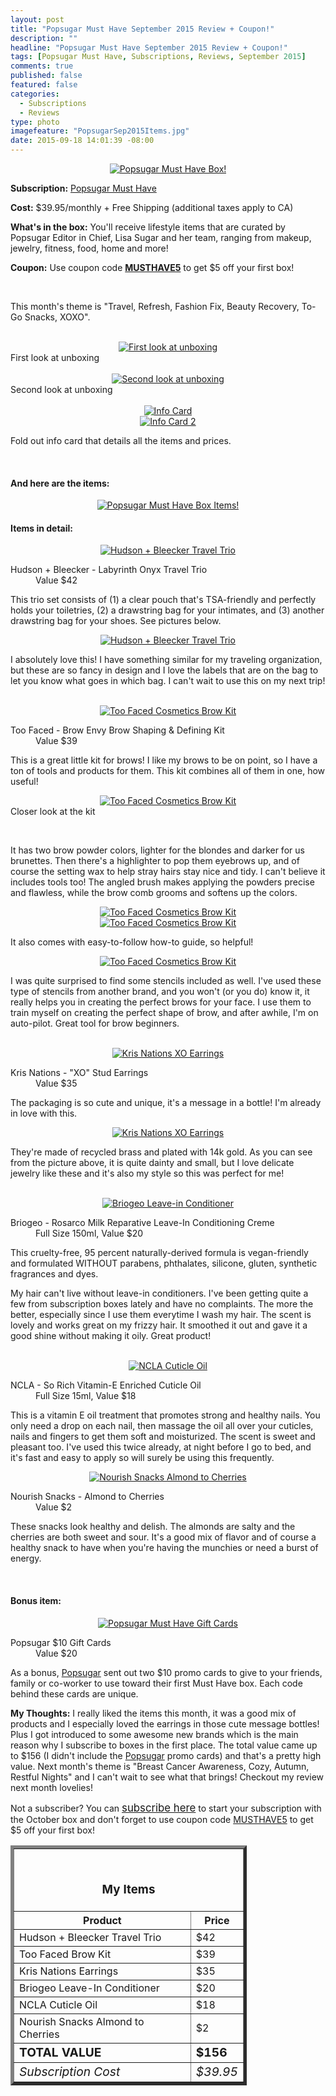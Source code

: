 ```yaml
---
layout: post
title: "Popsugar Must Have September 2015 Review + Coupon!"
description: ""
headline: "Popsugar Must Have September 2015 Review + Coupon!"
tags: [Popsugar Must Have, Subscriptions, Reviews, September 2015]
comments: true
published: false
featured: false
categories: 
  - Subscriptions
  - Reviews
type: photo
imagefeature: "PopsugarSep2015Items.jpg"
date: 2015-09-18 14:01:39 -08:00
---
```


<center><a href="http://popsu.gr/vXrB" target="_blank">
<img src="/images/PopsugarSep2015Package.jpg" border="0" style="border:none;max-width:100%;" alt="Popsugar Must Have Box!" />
</a></center>

<p><b>Subscription:</b> <a href="http://popsu.gr/vXrB" target="_blank">Popsugar Must Have</a></p>
<p><b>Cost:</b> $39.95/monthly + Free Shipping (additional taxes apply to CA)</p>
<p><b>What's in the box:</b> You'll receive lifestyle items that are curated by Popsugar Editor in Chief, Lisa Sugar and her team, ranging from makeup, jewelry, fitness, food, home and more!</p>
<p><b>Coupon:</b> Use coupon code <a href="http://popsu.gr/vXrB" target="_blank"><b>MUSTHAVE5</b></a> to get $5 off your first box!</p>
<br>

<p>This month's theme is "Travel, Refresh, Fashion Fix, Beauty Recovery, To-Go Snacks, XOXO".</p>
<br>

<center><a href="http://popsu.gr/vXrB" target="_blank">
<img src="/images/PopsugarSep2015OpenBox.jpg" border="0" style="border:none;max-width:100%;" alt="First look at unboxing" />
</a></center>
<figcaption>First look at unboxing</figcaption>
<br>

<center><a href="http://popsu.gr/vXrB" target="_blank">
<img src="/images/PopsugarSep2015OpenBox2.jpg" border="0" style="border:none;max-width:100%;" alt="Second look at unboxing" />
</a></center>
<figcaption>Second look at unboxing</figcaption>
<br>

<center><a href="http://popsu.gr/vXrB" target="_blank">
<img src="/images/PopsugarSep2015Info.jpg" border="0" style="border:none;max-width:100%;" alt="Info Card" />
</a></center>
<center><a href="http://popsu.gr/vXrB" target="_blank">
<img src="/images/PopsugarSep2015Info2.jpg" border="0" style="border:none;max-width:100%;" alt="Info Card 2" />
</a></center>
<p>Fold out info card that details all the items and prices.</p>
<br>

<H4>And here are the items:</H4>
<center><a href="http://popsu.gr/vXrB" target="_blank">
<img src="/images/PopsugarSep2015Items.jpg" border="0" style="border:none;max-width:100%;" alt="Popsugar Must Have Box Items!" />
</a></center>

<H4>Items in detail:</H4>

<center><a href="http://popsu.gr/vXrB" target="_blank">
<img src="/images/PopsugarSep2015Bag.jpg" border="0" style="border:none;max-width:100%;" alt="Hudson + Bleecker Travel Trio" />
</a></center>

<DL>
<DT>Hudson + Bleecker - Labyrinth Onyx Travel Trio</DT>
<DD>Value $42</DD>
</DL>

<p>This trio set consists of (1) a clear pouch that's TSA-friendly and perfectly holds your toiletries, (2) a drawstring bag for your intimates, and (3) another drawstring bag for your shoes. See pictures below.</p>

<center><a href="http://popsu.gr/vXrB" target="_blank">
<img src="/images/PopsugarSep2015BagCollage.jpg" border="0" style="border:none;max-width:100%;" alt="Hudson + Bleecker Travel Trio" />
</a></center>

<p>I absolutely love this! I have something similar for my traveling organization, but these are so fancy in design and I love the labels that are on the bag to let you know what goes in which bag. I can't wait to use this on my next trip!</p>

<br>

<center><a href="http://popsu.gr/vXrB" target="_blank">
<img src="/images/PopsugarSep2015BrowCollage.jpg" border="0" style="border:none;max-width:100%;" alt="Too Faced Cosmetics Brow Kit" />
</a></center>

<DL>
<DT>Too Faced - Brow Envy Brow Shaping & Defining Kit</DT>
<DD>Value $39</DD>
</DL>

<p>This is a great little kit for brows! I like my brows to be on point, so I have a ton of tools and products for them. This kit combines all of them in one, how useful!</p>

<center><a href="http://popsu.gr/vXrB" target="_blank">
<img src="/images/PopsugarSep2015Brow2.jpg" border="0" style="border:none;max-width:100%;" alt="Too Faced Cosmetics Brow Kit" />
</a></center>
<figcaption>Closer look at the kit</p>
<br>

<p>It has two brow powder colors, lighter for the blondes and darker for us brunettes. Then there's a highlighter to pop them eyebrows up, and of course the setting wax to help stray hairs stay nice and tidy. I can't believe it includes tools too! The angled brush makes applying the powders precise and flawless, while the brow comb grooms and softens up the colors.</p>

<center><a href="http://popsu.gr/vXrB" target="_blank">
<img src="/images/PopsugarSep2015Brow3.jpg" border="0" style="border:none;max-width:100%;" alt="Too Faced Cosmetics Brow Kit" />
</a></center>

<center><a href="http://popsu.gr/vXrB" target="_blank">
<img src="/images/PopsugarSep2015Brow4.jpg" border="0" style="border:none;max-width:100%;" alt="Too Faced Cosmetics Brow Kit" />
</a></center>

<p>It also comes with easy-to-follow how-to guide, so helpful!</p>

<center><a href="http://popsu.gr/vXrB" target="_blank">
<img src="/images/PopsugarSep2015Brow5.jpg" border="0" style="border:none;max-width:100%;" alt="Too Faced Cosmetics Brow Kit" />
</a></center>

<p>I was quite surprised to find some stencils included as well. I've used these type of stencils from another brand, and you won't (or you do) know it, it really helps you in creating the perfect brows for your face. I use them to train myself on creating the perfect shape of brow, and after awhile, I'm on auto-pilot. Great tool for brow beginners.</p>
<br>

<center><a href="http://popsu.gr/vXrB" target="_blank">
<img src="/images/PopsugarSep2015Earrings.jpg" border="0" style="border:none;max-width:100%;" alt="Kris Nations XO Earrings" />
</a></center>

<DL>
<DT>Kris Nations - "XO" Stud Earrings</DT>
<DD>Value $35</DD>
</DL>

<p>The packaging is so cute and unique, it's a message in a bottle! I'm already in love with this.</p>

<center><a href="http://popsu.gr/vXrB" target="_blank">
<img src="/images/PopsugarSep2015Earrings2.jpg" border="0" style="border:none;max-width:100%;" alt="Kris Nations XO Earrings" />
</a></center>

<p>They're made of recycled brass and plated with 14k gold. As you can see from the picture above, it is quite dainty and small, but I love delicate jewelry like these and it's also my style so this was perfect for me!</p>

<br>

<center><a href="http://popsu.gr/vXrB" target="_blank">
<img src="/images/PopsugarSep2015Hair.jpg" border="0" style="border:none;max-width:100%;" alt="Briogeo Leave-in Conditioner" />
</a></center>

<DL>
<DT>Briogeo - Rosarco Milk Reparative Leave-In Conditioning Creme</DT>
<DD>Full Size 150ml, Value $20</DD>
</DL>

<p>This cruelty-free, 95 percent naturally-derived formula is vegan-friendly and formulated WITHOUT parabens, phthalates, silicone, gluten, synthetic fragrances and dyes.</p>

<p>My hair can't live without leave-in conditioners. I've been getting quite a few from subscription boxes lately and have no complaints. The more the better, especially since I use them everytime I wash my hair. The scent is lovely and works great on my frizzy hair. It smoothed it out and gave it a good shine without making it oily. Great product!</p>
<br>

<center><a href="http://popsu.gr/vXrB" target="_blank">
<img src="/images/PopsugarSep2015Nail.jpg" border="0" style="border:none;max-width:100%;" alt="NCLA Cuticle Oil" />
</a></center>

<DL>
<DT>NCLA - So Rich Vitamin-E Enriched Cuticle Oil</DT>
<DD>Full Size 15ml, Value $18</DD>
</DL>

<p>This is a vitamin E oil treatment that promotes strong and healthy nails. You only need a drop on each nail, then massage the oil all over your cuticles, nails and fingers to get them soft and moisturized. The scent is sweet and pleasant too. I've used this twice already, at night before I go to bed, and it's fast and easy to apply so will surely be using this frequently.</p>

<center><a href="http://popsu.gr/vXrB" target="_blank">
<img src="/images/PopsugarSep2015Snack.jpg" border="0" style="border:none;max-width:100%;" alt="Nourish Snacks Almond to Cherries" />
</a></center>

<DL>
<DT>Nourish Snacks - Almond to Cherries</DT>
<DD>Value $2</DD>
</DL>

<p>These snacks look healthy and delish. The almonds are salty and the cherries are both sweet and sour. It's a good mix of flavor and of course a healthy snack to have when you're having the munchies or need a burst of energy.</p>

<br>

<H4><i class="icon-gift"></i> Bonus item:</H4>

<center><a href="http://popsu.gr/vXrB" target="_blank">
<img src="/images/PopsugarSep2015GiftCard.jpg" border="0" style="border:none;max-width:100%;" alt="Popsugar Must Have Gift Cards" />
</a></center>

<DL>
<DT>Popsugar $10 Gift Cards</DT>
<DD>Value $20</DD>
</DL>

<p>As a bonus, <a href="http://popsu.gr/vXrB" target="_blank">Popsugar</a> sent out two $10 promo cards to give to your friends, family or co-worker to use toward their first Must Have box. Each code behind these cards are unique. </p>

<p><i class="icon-exclamation-sign"></i><b> My Thoughts:</b> I really liked the items this month, it was a good mix of products and I especially loved the earrings in those cute message bottles! Plus I got introduced to some awesome new brands which is the main reason why I subscribe to boxes in the first place. The total value came up to $156 (I didn't include the <a href="http://popsu.gr/vXrB" target="_blank">Popsugar</a> promo cards) and that's a pretty high value. Next month's theme is "Breast Cancer Awareness, Cozy, Autumn, Restful Nights" and I can't wait to see what that brings! Checkout my review next month lovelies!</p>

<p>Not a subscriber? You can <a href="http://popsu.gr/vXrB" target="_blank"><big>subscribe here</big></a> to start your subscription with the October box and don't forget to use coupon code <a href="http://popsu.gr/vXrB" target="_blank">MUSTHAVE5</a> to get $5 off your first box!</p>

<TABLE  BORDER="5" style="width:75%">
   <TR>
      <TH COLSPAN="2">
         <H3><BR><center>My Items</center></H3>
      </TH>
   </TR>
      <TH>Product</TH>
      <TH>Price</TH>
  <TR>
      <TD>Hudson + Bleecker Travel Trio</TD>
      <TD>$42</TD>
   </TR>
   <TR>
      <TD>Too Faced Brow Kit</TD>
      <TD>$39</TD>
   </TR>
    <TR>
      <TD>Kris Nations Earrings</TD>
      <TD>$35</TD>
   </TR>
    <TR>
      <TD>Briogeo Leave-In Conditioner</TD>
      <TD>$20</TD>
   </TR>
    <TR>
      <TD>NCLA Cuticle Oil</TD>
      <TD>$18</TD>
   </TR>
   <TR>
      <TD>Nourish Snacks Almond to Cherries</TD>
      <TD>$2</TD>
   </TR>
   <TR>
      <TD><b><big>TOTAL VALUE</big></b></TD>
      <TD><b><big>$156</big></b></TD>
   </TR>
   <TR>
      <TD><i><big>Subscription Cost</big></i></TD>
      <TD><i><big>$39.95</big></i></TD>
   </TR>
</TABLE>
